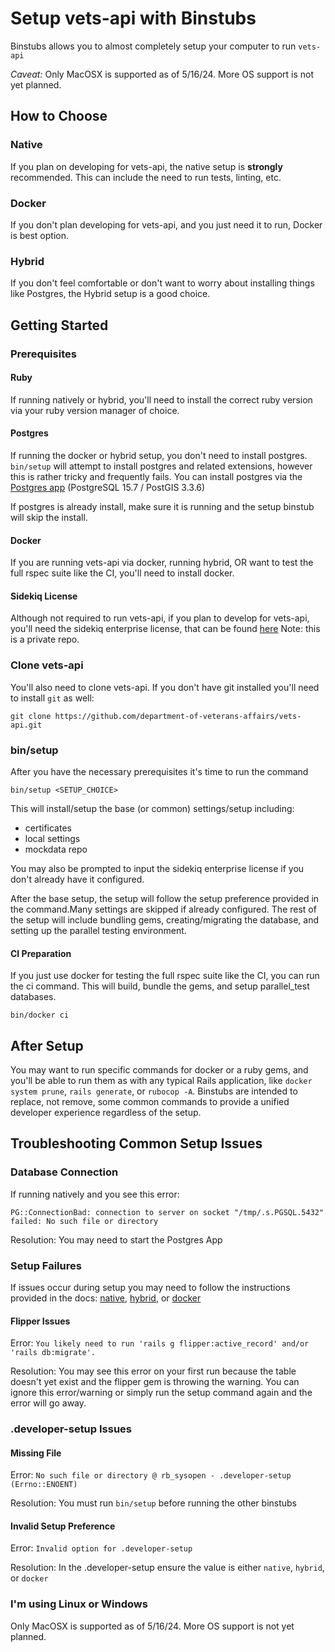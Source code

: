 # Setup vets-api with Binstubs

Binstubs allows you to almost completely setup your computer to run `vets-api`

_Caveat:_ Only MacOSX is supported as of 5/16/24. More OS support is not yet planned. 

## How to Choose

### Native

If you plan on developing for vets-api, the native setup is **strongly** recommended. This can include the need to run tests, linting, etc.

### Docker

If you don't plan developing for vets-api, and you just need it to run, Docker is best option. 

### Hybrid

If you don't feel comfortable or don't want to worry about installing things like Postgres, the Hybrid setup is a good choice. 

## Getting Started

### Prerequisites

#### Ruby 

If running natively or hybrid, you'll need to install the correct ruby version via your ruby version manager of choice. 

#### Postgres

If running the docker or hybrid setup, you don't need to install postgres. `bin/setup` will attempt to install postgres and related extensions, however this is rather tricky and frequently fails. You can install postgres via the [Postgres app](https://postgresapp.com/downloads) (PostgreSQL 15.7 / PostGIS 3.3.6)   

If postgres is already install, make sure it is running and the setup binstub will skip the install. 

#### Docker

If you are running vets-api via docker, running hybrid, OR want to test the full rspec suite like the CI, you'll need to install docker. 

#### Sidekiq License 

Although not required to run vets-api, if you plan to develop for vets-api, you'll need the sidekiq enterprise license, that can be found [here](https://github.com/department-of-veterans-affairs/va.gov-team-sensitive/blob/master/platform/engineering/sidekiq-enterprise-setup.md) Note: this is a private repo. 

### Clone vets-api

You'll also need to clone vets-api. If you don't have git installed you'll need to install `git` as well: 

`git clone https://github.com/department-of-veterans-affairs/vets-api.git`

### bin/setup

After you have the necessary prerequisites it's time to run the command

`bin/setup <SETUP_CHOICE>`

This will install/setup the base (or common) settings/setup including:
- certificates
- local settings
- mockdata repo

You may also be prompted to input the sidekiq enterprise license if you don't already have it configured. 

After the base setup, the setup will follow the setup preference provided in the command.Many settings are skipped if already configured. The rest of the setup will include bundling gems, creating/migrating the database, and setting up the parallel testing environment. 

#### CI Preparation

If you just use docker for testing the full rspec suite like the CI, you can run the ci command. This will build, bundle the gems, and setup parallel_test databases. 

`bin/docker ci`

## After Setup

You may want to run specific commands for docker or a ruby gems, and you'll be able to run them as with any typical Rails application, like `docker system prune`, `rails generate`, or `rubocop -A`. Binstubs are intended to replace, not remove, some common commands to provide a unified developer experience regardless of the setup. 

## Troubleshooting Common Setup Issues

### Database Connection

If running natively and you see this error: 

 `PG::ConnectionBad: connection to server on socket "/tmp/.s.PGSQL.5432" failed: No such file or directory`

Resolution: You may need to start the Postgres App

### Setup Failures 

If issues occur during setup you may need to follow the instructions provided in the docs: [native](native.md), [hybrid](hybrid.md), or [docker](docker.md)

#### Flipper Issues

Error: `You likely need to run 'rails g flipper:active_record' and/or 'rails db:migrate'.`

Resolution: You may see this error on your first run because the table doesn't yet exist and the flipper gem is throwing the warning. You can ignore this error/warning or simply run the setup command again and the error will go away. 

### .developer-setup Issues

#### Missing File 

Error: `No such file or directory @ rb_sysopen - .developer-setup (Errno::ENOENT)`

Resolution: You must run `bin/setup` before running the other binstubs

#### Invalid Setup Preference
Error: `Invalid option for .developer-setup`

Resolution: In the .developer-setup ensure the value is either `native`, `hybrid`, or `docker`

### I'm using Linux or Windows

Only MacOSX is supported as of 5/16/24. More OS support is not yet planned. 
